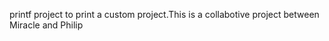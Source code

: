  printf project to print a custom project.This is a collabotive project
 between Miracle and Philip
